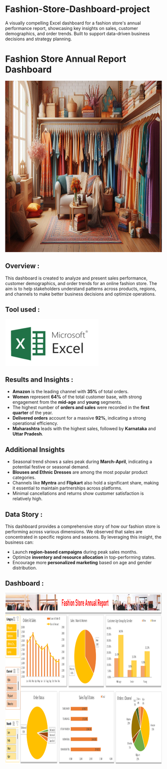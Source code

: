 # Fashion-Store-Dashboard-project
A visually compelling Excel dashboard for a fashion store's annual performance report, showcasing key insights on sales, customer demographics, and order trends. Built to support data-driven business decisions and strategy planning.
# Fashion Store Annual Report Dashboard  
<img src="Fashion Store.jpeg" alt="Fashion Clothing Store" width="1080" height="550">

## Overview :  
This dashboard is created to analyze and present sales performance, customer demographics, and order trends for an online fashion store. The aim is to help stakeholders understand patterns across products, regions, and channels to make better business decisions and optimize operations.

## Tool used :  
<img src="./microsoft-excel.png" width="300" height="150"/>&nbsp;

## Results and Insights :  
- **Amazon** is the leading channel with **35%** of total orders.
- **Women** represent **64%** of the total customer base, with strong engagement from the **mid-age** and **young** segments.
- The highest number of **orders and sales** were recorded in the **first quarter** of the year.
- **Delivered orders** account for a massive **92%**, indicating a strong operational efficiency.
- **Maharashtra** leads with the highest sales, followed by **Karnataka** and **Uttar Pradesh**.

## Additional Insights  
- Seasonal trend shows a sales peak during **March-April**, indicating a potential festive or seasonal demand.
- **Blouses and Ethnic Dresses** are among the most popular product categories.
- Channels like **Myntra** and **Flipkart** also hold a significant share, making it essential to maintain partnerships across platforms.
- Minimal cancellations and returns show customer satisfaction is relatively high.


## Data Story :  
This dashboard provides a comprehensive story of how our fashion store is performing across various dimensions. We observed that sales are concentrated in specific regions and seasons. By leveraging this insight, the business can:
- Launch **region-based campaigns** during peak sales months.
- Optimize **inventory and resource allocation** in top-performing states.
- Encourage more **personalized marketing** based on age and gender distribution.

## Dashboard :  
<img src="Dashboard_image.png" alt="Fashion Store Sales Dashboard" width="1080" height="550">

